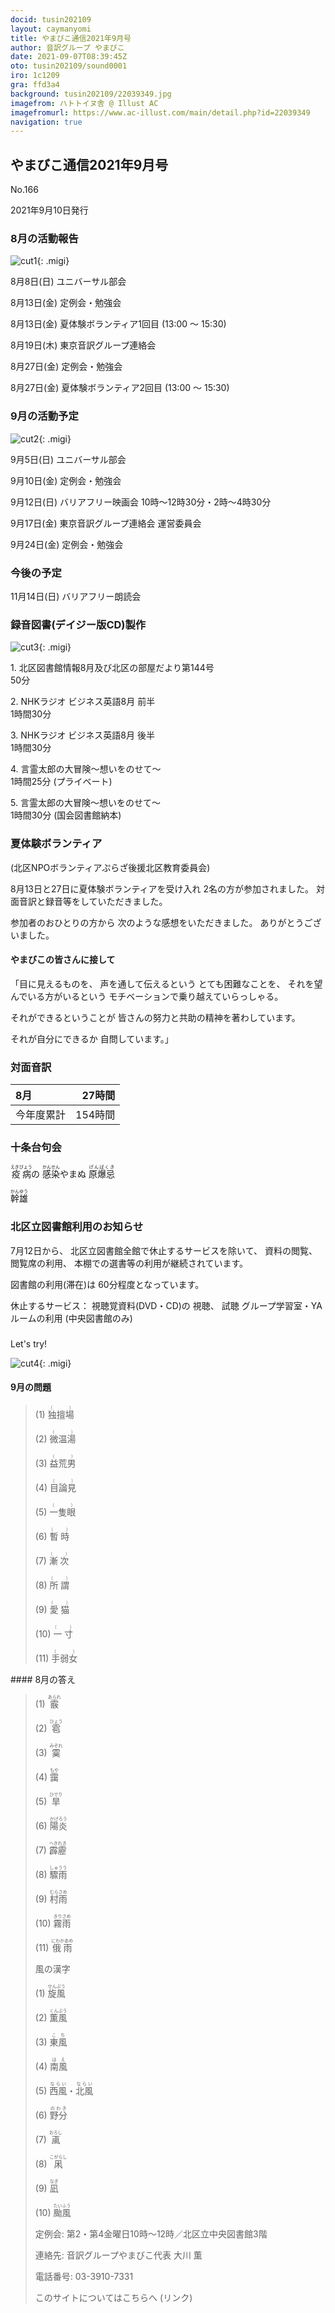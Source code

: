 ```yaml
---
docid: tusin202109
layout: caymanyomi
title: やまびこ通信2021年9月号
author: 音訳グループ やまびこ
date: 2021-09-07T08:39:45Z
oto: tusin202109/sound0001
iro: 1c1209
gra: ffd3a4
background: tusin202109/22039349.jpg
imagefrom: ハトトイヌ舎 @ Illust AC
imagefromurl: https://www.ac-illust.com/main/detail.php?id=22039349
navigation: true
---
```



## <span data-dur="4.118" data-begin="2.750" id="xmri_0001" markdown="1">やまびこ通信2021年9月号</span>

<span data-dur="2.583" data-begin="6.868" id="xmri_0002" markdown="1">No.166</span>

<span data-dur="4.381" data-begin="9.451" id="xmri_0003" markdown="1">2021年9月10日発行</span>


### <span data-dur="3.404" data-begin="19.045" id="xmri_0006" markdown="1">8月の活動報告</span>

![cut1](media/tusin202109/cut1.png){: .migi}

<span data-dur="2.091" data-begin="24.299" id="xmri_0008" markdown="1">8月8日(日)</span>
<span data-dur="2.504" data-begin="26.390" id="xmri_0009" markdown="1">ユニバーサル部会</span>

<span data-dur="2.406" data-begin="28.894" id="xmri_000A" markdown="1">8月13日(金)</span>
<span data-dur="2.986" data-begin="31.300" id="xmri_000B" markdown="1">定例会・勉強会</span>

<span data-dur="2.406" data-begin="34.286" id="xmri_000C" markdown="1">8月13日(金)</span>
<span data-dur="2.393" data-begin="36.692" id="xmri_000D" markdown="1">夏体験ボランティア1回目 </span>
<span data-dur="3.643" data-begin="39.085" id="xmri_000E" markdown="1">(13:00 ～ 15:30)</span>

<span data-dur="2.328" data-begin="42.728" id="xmri_000F" markdown="1">8月19日(木)</span>
<span data-dur="3.364" data-begin="45.056" id="xmri_0010" markdown="1">東京音訳グループ連絡会</span>

<span data-dur="2.548" data-begin="48.420" id="xmri_0011" markdown="1">8月27日(金)</span>
<span data-dur="2.986" data-begin="50.968" id="xmri_0012" markdown="1">定例会・勉強会</span>

<span data-dur="2.548" data-begin="53.954" id="xmri_0013" markdown="1">8月27日(金)</span>
<span data-dur="2.362" data-begin="56.502" id="xmri_0014" markdown="1">夏体験ボランティア2回目 </span>
<span data-dur="5.043" data-begin="58.864" id="xmri_0015" markdown="1">(13:00 ～ 15:30)</span>


### <span data-dur="3.111" data-begin="63.907" id="xmri_0016" markdown="1">9月の活動予定</span>

![cut2](media/tusin202109/cut2.png){: .migi}

<span data-dur="1.894" data-begin="68.868" id="xmri_0018" markdown="1">9月5日(日)</span>
<span data-dur="2.504" data-begin="70.762" id="xmri_0019" markdown="1">ユニバーサル部会</span>

<span data-dur="1.887" data-begin="73.266" id="xmri_001A" markdown="1">9月10日(金)</span>
<span data-dur="2.986" data-begin="75.153" id="xmri_001B" markdown="1">定例会・勉強会</span>

<span data-dur="2.173" data-begin="78.139" id="xmri_001C" markdown="1">9月12日(日)</span>
<span data-dur="6.292" data-begin="80.312" id="xmri_001D" markdown="1">バリアフリー映画会 10時～12時30分・2時～4時30分</span>

<span data-dur="2.249" data-begin="86.604" id="xmri_001E" markdown="1">9月17日(金)</span>
<span data-dur="4.476" data-begin="88.853" id="xmri_001F" markdown="1">東京音訳グループ連絡会 運営委員会</span>

<span data-dur="2.236" data-begin="93.329" id="xmri_0020" markdown="1">9月24日(金)</span>
<span data-dur="4.386" data-begin="95.565" id="xmri_0021" markdown="1">定例会・勉強会</span>


### <span data-dur="2.63" data-begin="99.951" id="xmri_0022" markdown="1">今後の予定</span>

<span data-dur="2.516" data-begin="102.581" id="xmri_0023" markdown="1">11月14日(日)</span>
<span data-dur="4.183" data-begin="105.097" id="xmri_0024" markdown="1">バリアフリー朗読会</span>


### <span data-dur="4.728" data-begin="109.280" id="xmri_0025" markdown="1">録音図書(デイジー版CD)製作</span>

![cut3](media/tusin202109/cut3.png){: .migi}



<span data-dur="0.815" data-begin="117.343" id="xmri_0028" markdown="1">1. </span>
<span data-dur="5.657" data-begin="118.158" id="xmri_0029" markdown="1">北区図書館情報8月及び北区の部屋だより第144号</span>  
<span data-dur="2.052" data-begin="123.815" id="xmri_002A" markdown="1">50分</span>

<span data-dur="0.704" data-begin="125.867" id="xmri_002B" markdown="1">2. </span>
<span data-dur="4.044" data-begin="126.571" id="xmri_002C" markdown="1">NHKラジオ ビジネス英語8月 前半</span>  
<span data-dur="2.701" data-begin="130.615" id="xmri_002D" markdown="1">1時間30分</span>

<span data-dur="0.871" data-begin="133.316" id="xmri_002E" markdown="1">3. </span>
<span data-dur="4" data-begin="134.187" id="xmri_002F" markdown="1">NHKラジオ ビジネス英語8月 後半</span>  
<span data-dur="2.701" data-begin="138.187" id="xmri_0030" markdown="1">1時間30分</span>

<span data-dur="0.797" data-begin="140.888" id="xmri_0031" markdown="1">4. </span>
<span data-dur="3.196" data-begin="141.685" id="xmri_0032" markdown="1">言霊太郎の大冒険～想いをのせて～</span>  
<span data-dur="1.901" data-begin="144.881" id="xmri_0033" markdown="1">1時間25分</span>
<span data-dur="2.151" data-begin="146.782" id="xmri_0034" markdown="1">(プライベート)</span>

<span data-dur="0.714" data-begin="148.933" id="xmri_0035" markdown="1">5. </span>
<span data-dur="3.196" data-begin="149.647" id="xmri_0036" markdown="1">言霊太郎の大冒険～想いをのせて～</span>  
<span data-dur="1.852" data-begin="152.843" id="xmri_0037" markdown="1">1時間30分</span>
<span data-dur="4.172" data-begin="154.695" id="xmri_0038" markdown="1">(国会図書館納本)</span>


### <span data-dur="1.881" data-begin="158.867" id="xmri_0039" markdown="1">夏体験ボランティア</span>
<span data-dur="5.752" data-begin="160.748" id="xmri_003A" markdown="1">(北区NPOボランティアぷらざ後援北区教育委員会)</span>

<span data-dur="4.986" data-begin="166.500" id="xmri_003B" markdown="1">8月13日と27日に夏体験ボランティアを受け入れ</span>
<span data-dur="3.183" data-begin="171.486" id="xmri_003C" markdown="1">2名の方が参加されました。</span>
<span data-dur="4.621" data-begin="174.669" id="xmri_003D" markdown="1">対面音訳と録音等をしていただきました。</span>

<span data-dur="5.571" data-begin="179.290" id="xmri_003E" markdown="1">参加者のおひとりの方から 次のような感想をいただきました。</span>
<span data-dur="3.367" data-begin="184.861" id="xmri_003F" markdown="1">ありがとうございました。</span>


#### <span data-dur="3.542" data-begin="188.228" id="xmri_0040" markdown="1">やまびこの皆さんに接して</span>

<span data-dur="3.587" data-begin="191.770" id="xmri_0041" markdown="1">「目に見えるものを、 声を通して伝えるという</span>
<span data-dur="1.899" data-begin="195.357" id="xmri_0042" markdown="1">とても困難なことを、</span>
<span data-dur="5.923" data-begin="197.256" id="xmri_0043" markdown="1">それを望んでいる方がいるという モチベーションで乗り越えていらっしゃる。</span>

<span data-dur="7.122" data-begin="203.179" id="xmri_0044" markdown="1">それができるということが 皆さんの努力と共助の精神を著わしています。</span>

<span data-dur="5.377" data-begin="210.301" id="xmri_0045" markdown="1">それが自分にできるか 自問しています。」</span>


### <span data-dur="2.666" data-begin="215.678" id="xmri_0046" markdown="1">対面音訳</span>

<span data-dur="1.154" data-begin="218.344" id="xmri_0047" markdown="1">8月</span>|<span data-dur="2.441" data-begin="219.498" id="xmri_0048" markdown="1">27時間</span>
|:---|---:|
<span data-dur="1.59" data-begin="221.939" id="xmri_0049" markdown="1">今年度累計</span>|<span data-dur="3.948" data-begin="223.529" id="xmri_004A" markdown="1">154時間</span>


### <span data-dur="2.768" data-begin="227.477" id="xmri_004B" markdown="1">十条台句会</span>

<span data-dur="9.146" data-begin="230.245" id="xmri_004C" markdown="1"><ruby>疫病<rp>(</rp><rt>えきびょう</rt><rp>)</rp></ruby>の <ruby>感染<rp>(</rp><rt>かんせん</rt><rp>)</rp></ruby>やまぬ <ruby>原爆忌<rp>(</rp><rt>げんばくき</rt><rp>)</rp></ruby></span>

<span data-dur="3.273" data-begin="239.391" id="xmri_004D" markdown="1" class="haigo"><ruby>幹雄<rp>(</rp><rt>かんゆう</rt><rp>)</rp></ruby></span>


### <span data-dur="4.024" data-begin="242.664" id="xmri_004E" markdown="1">北区立図書館利用のお知らせ</span>

<span data-dur="1.952" data-begin="246.688" id="xmri_004F" markdown="1">7月12日から、</span>
<span data-dur="4.102" data-begin="248.640" id="xmri_0050" markdown="1">北区立図書館全館で休止するサービスを除いて、</span>
<span data-dur="1.541" data-begin="252.742" id="xmri_0051" markdown="1">資料の閲覧、</span>
<span data-dur="1.768" data-begin="254.283" id="xmri_0052" markdown="1">閲覧席の利用、</span>
<span data-dur="4.942" data-begin="256.051" id="xmri_0053" markdown="1">本棚での選書等の利用が継続されています。</span>

<span data-dur="2.3" data-begin="260.993" id="xmri_0054" markdown="1">図書館の利用(滞在)は</span>
<span data-dur="3.311" data-begin="263.293" id="xmri_0055" markdown="1">60分程度となっています。</span>

<span data-dur="1.658" data-begin="266.604" id="xmri_0056" markdown="1">休止するサービス：</span>
<span data-dur="3.296" data-begin="268.262" id="xmri_0057" markdown="1">視聴覚資料(DVD・CD)の</span>
<span data-dur="3.058" data-begin="271.558" id="xmri_0058" markdown="1">視聴、</span>
<span data-dur="2.334" data-begin="274.616" id="xmri_0059" markdown="1">試聴</span>
<span data-dur="3.248" data-begin="276.950" id="xmri_005A" markdown="1">グループ学習室・YAルームの利用</span>
<span data-dur="2.964" data-begin="280.198" id="xmri_005B" markdown="1">(中央図書館のみ)</span>


### 
<span data-dur="2.449" data-begin="283.662" id="xmri_005D" markdown="1">Let's try!</span>

![cut4](media/tusin202109/cut4.png){: .migi}


#### <span data-dur="2.648" data-begin="287.961" id="xmri_005F" markdown="1">9月の問題</span>





<blockquote markdown="1">
(1) <ruby>独擅場<rp>(</rp><rt>（　　　）</rt><rp>)</rp></ruby>

(2) <ruby>微温湯<rp>(</rp><rt>（　　　）</rt><rp>)</rp></ruby>

(3) <ruby>益荒男<rp>(</rp><rt>（　　　）</rt><rp>)</rp></ruby>

(4) <ruby>目論見<rp>(</rp><rt>（　　　）</rt><rp>)</rp></ruby>

(5) <ruby>一隻眼<rp>(</rp><rt>（　　　）</rt><rp>)</rp></ruby>

(6) <ruby>暫時<rp>(</rp><rt>（　　　）</rt><rp>)</rp></ruby>

(7) <ruby>漸次<rp>(</rp><rt>（　　　）</rt><rp>)</rp></ruby>

(8) <ruby>所謂<rp>(</rp><rt>（　　　）</rt><rp>)</rp></ruby>

(9) <ruby>愛猫<rp>(</rp><rt>（　　　）</rt><rp>)</rp></ruby>

(10) <ruby>一寸<rp>(</rp><rt>（　　　）</rt><rp>)</rp></ruby>

(11) <ruby>手弱女<rp>(</rp><rt>（　　　）</rt><rp>)</rp></ruby>


</blockquote>
#### <span data-dur="2.813" data-begin="295.134" id="xmri_0061" markdown="1">8月の答え</span>

<blockquote markdown="1">
<span data-dur="1.177" data-begin="297.947" id="xmri_0062" markdown="1">(1) </span>
<span data-dur="2.082" data-begin="299.124" id="xmri_0063" markdown="1"><ruby>霰<rp>(</rp><rt>あられ</rt><rp>)</rp></ruby></span>

<span data-dur="1.016" data-begin="301.206" id="xmri_0064" markdown="1">(2) </span>
<span data-dur="2.04" data-begin="302.222" id="xmri_0065" markdown="1"><ruby>雹<rp>(</rp><rt>ひょう</rt><rp>)</rp></ruby></span>

<span data-dur="1.144" data-begin="304.262" id="xmri_0066" markdown="1">(3) </span>
<span data-dur="2.116" data-begin="305.406" id="xmri_0067" markdown="1"><ruby>霙<rp>(</rp><rt>みぞれ</rt><rp>)</rp></ruby></span>

<span data-dur="1.119" data-begin="307.522" id="xmri_0068" markdown="1">(4) </span>
<span data-dur="2.037" data-begin="308.641" id="xmri_0069" markdown="1"><ruby>靄<rp>(</rp><rt>もや</rt><rp>)</rp></ruby></span>

<span data-dur="1.046" data-begin="310.678" id="xmri_006A" markdown="1">(5) </span>
<span data-dur="2.137" data-begin="311.724" id="xmri_006B" markdown="1"><ruby>旱<rp>(</rp><rt>ひでり</rt><rp>)</rp></ruby></span>

<span data-dur="1.177" data-begin="313.861" id="xmri_006C" markdown="1">(6) </span>
<span data-dur="2.246" data-begin="315.038" id="xmri_006D" markdown="1"><ruby>陽炎<rp>(</rp><rt>かげろう</rt><rp>)</rp></ruby></span>

<span data-dur="1.17" data-begin="317.284" id="xmri_006E" markdown="1">(7) </span>
<span data-dur="2.308" data-begin="318.454" id="xmri_006F" markdown="1"><ruby>霹靂<rp>(</rp><rt>へきれき</rt><rp>)</rp></ruby></span>

<span data-dur="1.211" data-begin="320.762" id="xmri_0070" markdown="1">(8) </span>
<span data-dur="2.192" data-begin="321.973" id="xmri_0071" markdown="1"><ruby>驟雨<rp>(</rp><rt>しゅうう</rt><rp>)</rp></ruby></span>

<span data-dur="1.197" data-begin="324.165" id="xmri_0072" markdown="1">(9) </span>
<span data-dur="2.287" data-begin="325.362" id="xmri_0073" markdown="1"><ruby>村雨<rp>(</rp><rt>むらさめ</rt><rp>)</rp></ruby></span>

<span data-dur="1.137" data-begin="327.649" id="xmri_0074" markdown="1">(10) </span>
<span data-dur="2.287" data-begin="328.786" id="xmri_0075" markdown="1"><ruby>霧雨<rp>(</rp><rt>きりさめ</rt><rp>)</rp></ruby></span>

<span data-dur="1.434" data-begin="331.073" id="xmri_0076" markdown="1">(11) </span>
<span data-dur="1.709" data-begin="332.507" id="xmri_0077" markdown="1"><ruby>俄雨<rp>(</rp><rt>にわかあめ</rt><rp>)</rp></ruby></span>

<span data-dur="2.553" data-begin="334.216" id="xmri_0078" markdown="1">風の漢字</span>

<span data-dur="1.177" data-begin="336.769" id="xmri_0079" markdown="1">(1) </span>
<span data-dur="2.339" data-begin="337.946" id="xmri_007A" markdown="1"><ruby>旋風<rp>(</rp><rt>せんぷう</rt><rp>)</rp></ruby></span>

<span data-dur="1.017" data-begin="340.285" id="xmri_007B" markdown="1">(2) </span>
<span data-dur="2.221" data-begin="341.302" id="xmri_007C" markdown="1"><ruby>薫風<rp>(</rp><rt>くんぷう</rt><rp>)</rp></ruby></span>

<span data-dur="1.143" data-begin="343.523" id="xmri_007D" markdown="1">(3) </span>
<span data-dur="2.03" data-begin="344.666" id="xmri_007E" markdown="1"><ruby>東風<rp>(</rp><rt>こち</rt><rp>)</rp></ruby></span>

<span data-dur="1.119" data-begin="346.696" id="xmri_007F" markdown="1">(4) </span>
<span data-dur="2.017" data-begin="347.815" id="xmri_0080" markdown="1"><ruby>南風<rp>(</rp><rt>はえ</rt><rp>)</rp></ruby></span>

<span data-dur="1.046" data-begin="349.832" id="xmri_0081" markdown="1">(5) </span>
<span data-dur="2.636" data-begin="350.878" id="xmri_0082" markdown="1"><ruby>西風<rp>(</rp><rt>ならい</rt><rp>)</rp></ruby>・<ruby>北風<rp>(</rp><rt>ならい</rt><rp>)</rp></ruby></span>

<span data-dur="1.177" data-begin="353.514" id="xmri_0083" markdown="1">(6) </span>
<span data-dur="2.181" data-begin="354.691" id="xmri_0084" markdown="1"><ruby>野分<rp>(</rp><rt>のわき</rt><rp>)</rp></ruby></span>

<span data-dur="1.17" data-begin="356.872" id="xmri_0085" markdown="1">(7) </span>
<span data-dur="2.144" data-begin="358.042" id="xmri_0086" markdown="1"><ruby>颪<rp>(</rp><rt>おろし</rt><rp>)</rp></ruby></span>

<span data-dur="1.211" data-begin="360.186" id="xmri_0087" markdown="1">(8) </span>
<span data-dur="2.256" data-begin="361.397" id="xmri_0088" markdown="1"><ruby>凩<rp>(</rp><rt>こがらし</rt><rp>)</rp></ruby></span>

<span data-dur="1.197" data-begin="363.653" id="xmri_0089" markdown="1">(9) </span>
<span data-dur="2.019" data-begin="364.850" id="xmri_008A" markdown="1"><ruby>凪<rp>(</rp><rt>なぎ</rt><rp>)</rp></ruby></span>

<span data-dur="1.137" data-begin="366.869" id="xmri_008B" markdown="1">(10) </span>
<span data-dur="1.521" data-begin="368.006" id="xmri_008C" markdown="1"><ruby>颱風<rp>(</rp><rt>たいふう</rt><rp>)</rp></ruby></span>

<span data-dur="1.205" data-begin="369.527" id="xmri_008D" markdown="1">定例会:</span>
<span data-dur="6.134" data-begin="370.732" id="xmri_008E" markdown="1">第2・第4金曜日10時～12時／北区立中央図書館3階</span>  

<span data-dur="1.318" data-begin="376.866" id="xmri_008F" markdown="1">連絡先:</span>
<span data-dur="3.945" data-begin="378.184" id="xmri_0090" markdown="1">音訳グループやまびこ代表 大川 薫</span>  

<span data-dur="1.409" data-begin="382.129" id="xmri_0091" markdown="1">電話番号:</span>
<span data-dur="4.305" data-begin="383.538" id="xmri_0092" markdown="1">03-3910-7331</span>  

<span data-dur="2.31" data-begin="387.843" id="xmri_0093" markdown="1">このサイトについてはこちらへ</span>
<span data-dur="2.875" data-begin="390.153" id="xmri_0094" markdown="1">(リンク)</span>



